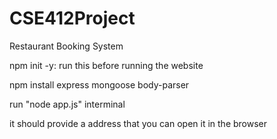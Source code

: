 # CSE412Project
Restaurant Booking System

npm init -y: run this before running the website

npm install express mongoose body-parser

run "node app.js" interminal

it should provide a address that you can open it in the browser
